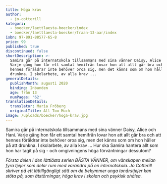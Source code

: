 ```yaml
---
title: Höga krav
author:
  - jo-cotterill
kategori:
  - boecker/laettlaesta-boecker/index
  - boecker/laettlaesta-boecker/fraan-13-aar/index
isbn: 97-891-88577-65-8
price: 99
published: true
discontinued: false
shortDescription: >-
  Samira går på internatskola tillsammans med sina vänner Daisy, Alice och Hani.
  Varje gång hon får ett samtal hemifrån lovar hon att allt går bra och att
  hennes föräldrar inte behöver oroa sig, men det känns som om hon håller på att
  drunkna. I skolarbete, av alla krav ...
generalDetails:
  publishMonth: augusti 2020
  binding: Inbunden
  age: från 13
  numPages: '62'
translationDetails:
  translator: Maria Fröberg
  originalTitle: All Too Much
image: /uploads/boecker/hoga-krav.jpg
---
```

Samira går på internatskola tillsammans med sina vänner Daisy, Alice och Hani. Varje gång hon får ett samtal hemifrån lovar hon att allt går bra och att hennes föräldrar inte behöver oroa sig, men det känns som om hon håller på att drunkna. I skolarbete, av alla krav ... Hur ska Samira hantera allt som hon har tagit på sig - och omgivningens höga förväntningar dessutom?

_Första delen i den lättlästa serien BÄSTA VÄNNER, om vänskapen mellan fyra tjejer som delar rum med varandra på en internatskola. Jo Cotterill skriver på ett lättillgängligt sätt om de bekymmer unga tonårstjejer kan stöta på, som ätstörningar, höga krav i skolan och psykisk ohälsa._

